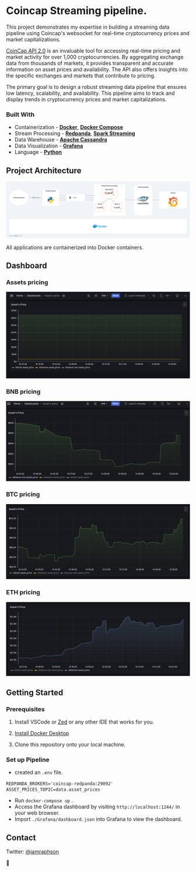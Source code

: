 # Coincap Streaming pipeline.

This project demonstrates my expertise in building a streaming data pipeline using Coincap's websocket for real-time cryptocurrency prices and market capitalizations.

[CoinCap API 2.0](https://docs.coincap.io/) is an invaluable tool for accessing real-time pricing and market activity for over 1,000 cryptocurrencies. By aggregating exchange data from thousands of markets, it provides transparent and accurate information on asset prices and availability. The API also offers insights into the specific exchanges and markets that contribute to pricing.

The primary goal is to design a robust streaming data pipeline that ensures low latency, scalability, and availability. This pipeline aims to track and display trends in cryptocurrency prices and market capitalizations.

### Built With

- Containerization - [**Docker**](https://www.docker.com), [**Docker Compose**](https://docs.docker.com/compose/)
- Stream Processing - [**Redpanda**](https://redpanda.com/), [**Spark Streaming**](https://spark.apache.org/docs/latest/streaming-programming-guide.html)
- Data Warehouse - [**Apache Cassandra**](https://cassandra.apache.org/)
- Data Visualization - [**Grafana**](https://grafana.com/)
- Language - [**Python**](https://www.python.org)

## Project Architecture

![architecture](Screenshot/application_flow.png)

All applications are containerized into Docker containers.

## Dashboard

### Assets pricing 
![Assets](Screenshot/All_Asset_Price.png)

### BNB pricing 
![Assets](Screenshot/BNB.png)

### BTC pricing 
![Assets](Screenshot/BTC.png)

### ETH pricing 
![Assets](Screenshot/ETH.png)


## Getting Started

### Prerequisites

1. Install VSCode or [Zed](https://zed.dev/) or any other IDE that works for you.

2. [Install Docker Desktop](https://docs.docker.com/get-docker/)

3. Clone this repository onto your local machine.


### Set up Pipeline

- created an `.env` file.
```
REDPANDA_BROKERS='coincap-redpanda:29092'
ASSET_PRICES_TOPIC=data.asset_prices
```

- Run `docker-compose up` .
- Access the Grafana dashboard by visiting `http://localhost:1244/` in your web browser. 
- Import `./Grafana/dashboard.json` into Grafana to view the dashboard.


## Contact

Twitter: [@iamraphson](https://twitter.com/iamraphson)

🦅